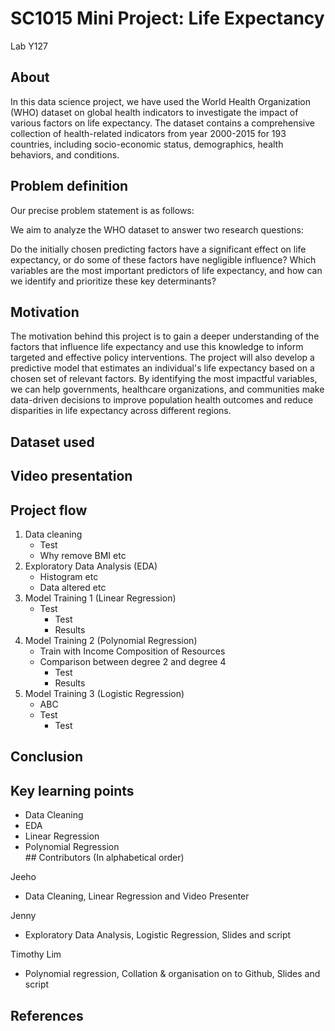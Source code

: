 # SC1015 Mini Project: Life Expectancy
Lab Y127 
## About

In this data science project, we have used the World Health Organization (WHO) dataset on global health indicators to investigate the impact of various factors on life expectancy. The dataset contains a comprehensive collection of health-related indicators from year 2000-2015 for 193 countries, including socio-economic status, demographics, health behaviors, and conditions.

## Problem definition

Our precise problem statement is as follows:

We aim to analyze the WHO dataset to answer two research questions:

Do the initially chosen predicting factors have a significant effect on life expectancy, or do some of these factors have negligible influence?
Which variables are the most important predictors of life expectancy, and how can we identify and prioritize these key determinants?

## Motivation

The motivation behind this project is to gain a deeper understanding of the factors that influence life expectancy and use this knowledge to inform targeted and effective policy interventions. The project will also develop a predictive model that estimates an individual's life expectancy based on a chosen set of relevant factors. By identifying the most impactful variables, we can help governments, healthcare organizations, and communities make data-driven decisions to improve population health outcomes and reduce disparities in life expectancy across different regions.

## Dataset used


## Video presentation

## Project flow
1. Data cleaning
   - Test
   - Why remove BMI etc
2. Exploratory Data Analysis (EDA)
   - Histogram etc
   - Data altered etc
3. Model Training 1 (Linear Regression)
   - Test
     - Test
     - Results
4. Model Training 2 (Polynomial Regression)
   - Train with Income Composition of Resources
   - Comparison between degree 2 and degree 4
     - Test
     - Results
5. Model Training 3 (Logistic Regression)
   - ABC
   - Test
     - Test
## Conclusion

## Key learning points
- Data Cleaning
- EDA
- Linear Regression 
- Polynomial Regression
<br>## Contributors
(In alphabetical order)

Jeeho
- Data Cleaning, Linear Regression and Video Presenter 

Jenny
- Exploratory Data Analysis, Logistic Regression, Slides and script

Timothy Lim
- Polynomial regression, Collation & organisation on to Github, Slides and script
## References
